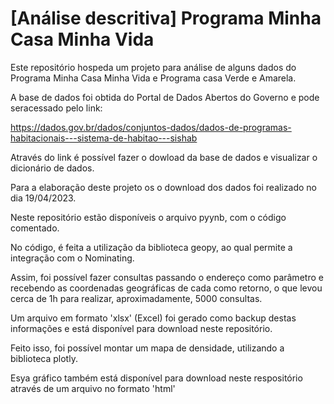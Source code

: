 # [Análise descritiva] Programa Minha Casa Minha Vida
Este repositório hospeda um projeto para análise de alguns dados do Programa Minha Casa Minha Vida e Programa casa Verde e Amarela.

A base de dados foi obtida do Portal de Dados Abertos do Governo e pode seracessado pelo link:

https://dados.gov.br/dados/conjuntos-dados/dados-de-programas-habitacionais---sistema-de-habitao---sishab


Através do link é possível fazer o dowload da base de dados e visualizar o dicionário de dados.

Para a elaboração deste projeto os o download dos dados foi realizado no dia 19/04/2023.

Neste repositório estão disponíveis o arquivo pyynb, com o código comentado.

No código, é feita a utilização da biblioteca geopy, ao qual permite a integração com o Nominating.

Assim, foi possível fazer consultas passando o endereço como parâmetro e recebendo as coordenadas geográficas de cada como retorno, o que levou cerca de 1h para realizar, aproximadamente, 5000 consultas.

Um arquivo em formato 'xlsx' (Excel) foi gerado como backup destas informações e está disponível para download neste repositório.

Feito isso, foi possível montar um mapa de densidade, utilizando a biblioteca plotly.

Esya gráfico também está disponível para download neste respositório através de um arquivo no formato 'html'
